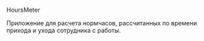 HoursMeter

Приложение для расчета нормчасов, рассчитанных по времени прихода и ухода сотрудника с работы.